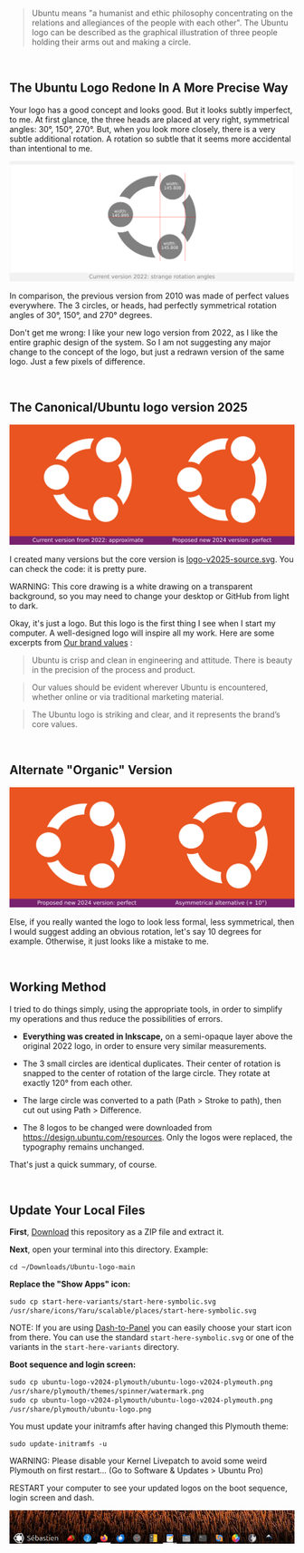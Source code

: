> Ubuntu means "a humanist and ethic philosophy concentrating on the relations and allegiances of the people with each other". The Ubuntu logo can be described as the graphical illustration of three people holding their arms out and making a circle.

<br>

## The Ubuntu Logo Redone In A More Precise Way

Your logo has a good concept and looks good. But it looks subtly imperfect, to me. At first glance, the three heads are placed at very right, symmetrical angles: 30°, 150°, 270°. But, when you look more closely, there is a very subtle additional rotation. A rotation so subtle that it seems more accidental than intentional to me.

![Presentation-Ubuntu-logo-v2022-wrong](Presentation/Presentation-Ubuntu-logo-v2022-wrong.png)

In comparison, the previous version from 2010 was made of perfect values everywhere. The 3 circles, or heads, had perfectly symmetrical rotation angles of 30°, 150°, and 270° degrees.

Don't get me wrong: I like your new logo version from 2022, as I like the entire graphic design of the system. So I am not suggesting any major change to the concept of the logo, but just a redrawn version of the same logo. Just a few pixels of difference.

<br>

## The Canonical/Ubuntu logo version 2025

![Presentation-Ubuntu-logo-v2022-vs-v2024](Presentation/Presentation-Ubuntu-logo-v2022-vs-v2024.png)

I created many versions but the core version is [logo-v2025-source.svg](logo-v2025-source.svg). You can check the code: it is pretty pure.

WARNING: This core drawing is a white drawing on a transparent background, so you may need to change your desktop or GitHub from light to dark.

Okay, it's just a logo. But this logo is the first thing I see when I start my computer. A well-designed logo will inspire all my work. Here are some excerpts from [Our brand values](https://design.ubuntu.com/brand) :

> Ubuntu is crisp and clean in engineering and attitude. There is beauty in the precision of the process and product.

> Our values should be evident wherever Ubuntu is encountered, whether online or via traditional marketing material.

> The Ubuntu logo is striking and clear, and it represents the brand’s core values.

<br>

## Alternate "Organic" Version

![Presentation-Ubuntu-logo-v2024-twisted](Presentation/Presentation-Ubuntu-logo-v2024-twisted.png)

Else, if you really wanted the logo to look less formal, less symmetrical, then I would suggest adding an obvious rotation, let's say 10 degrees for example. Otherwise, it just looks like a mistake to me.

<br>

## Working Method

I tried to do things simply, using the appropriate tools, in order to simplify my operations and thus reduce the possibilities of errors.

* **Everything was created in Inkscape,** on a semi-opaque layer above the original 2022 logo, in order to ensure very similar measurements.

* The 3 small circles are identical duplicates. Their center of rotation is snapped to the center of rotation of the large circle. They rotate at exactly 120° from each other.

* The large circle was converted to a path (Path > Stroke to path), then cut out using Path > Difference.

* The 8 logos to be changed were downloaded from https://design.ubuntu.com/resources. Only the logos were replaced, the typography remains unchanged.

That's just a quick summary, of course.

<br>

## Update Your Local Files

**First**, [Download](https://github.com/SebastJava/Ubuntu-logo/archive/refs/heads/main.zip) this repository as a ZIP file and extract it.

**Next**, open your terminal into this directory. Example:

```
cd ~/Downloads/Ubuntu-logo-main
```

**Replace the "Show Apps" icon:**

```
sudo cp start-here-variants/start-here-symbolic.svg /usr/share/icons/Yaru/scalable/places/start-here-symbolic.svg
```

NOTE: If you are using [Dash-to-Panel](https://extensions.gnome.org/extension/1160/dash-to-panel/) you can easily choose your start icon from there. You can use the standard `start-here-symbolic.svg` or one of the variants in the `start-here-variants` directory.

**Boot sequence and login screen:**

```
sudo cp ubuntu-logo-v2024-plymouth/ubuntu-logo-v2024-plymouth.png /usr/share/plymouth/themes/spinner/watermark.png
sudo cp ubuntu-logo-v2024-plymouth/ubuntu-logo-v2024-plymouth.png /usr/share/plymouth/ubuntu-logo.png
```

You must update your initramfs after having changed this Plymouth theme:

```
sudo update-initramfs -u
```

WARNING: Please disable your Kernel Livepatch to avoid some weird Plymouth on first restart... (Go to Software & Updates > Ubuntu Pro)

RESTART your computer to see your updated logos on the boot sequence, login screen and dash.

![Dash-example-2](Presentation/Dash-example-3.png)
